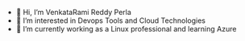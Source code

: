 - 👋 Hi, I’m VenkataRami Reddy Perla
- 👀 I’m interested in Devops Tools and Cloud Technologies 
- 🌱 I’m currently working as a Linux professional and learning Azure

<!---
venkatramreddys/venkatramreddys is a ✨ special ✨ repository because its `README.md` (this file) appears on your GitHub profile.
You can click the Preview link to take a look at your changes.
--->
